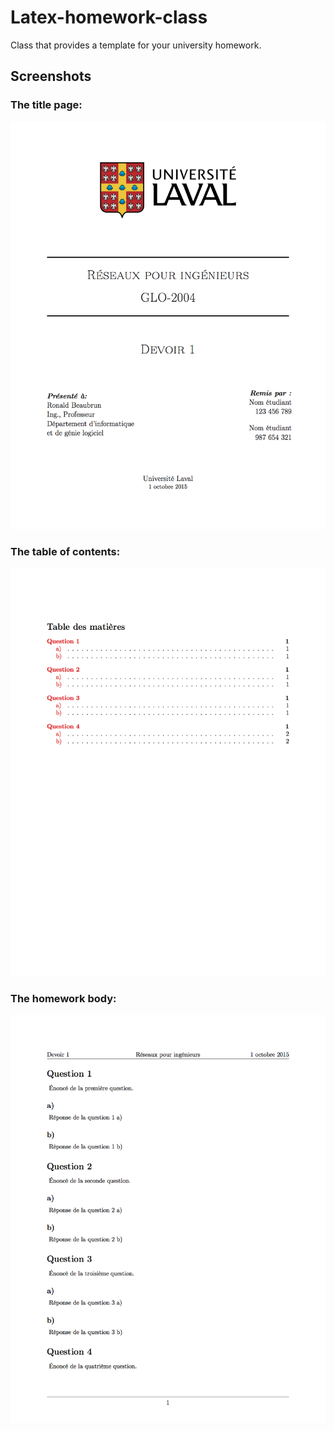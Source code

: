 # Latex-homework-class
 Class that provides a template for your university homework.

## Screenshots
### The title page:
![Title page](/Images/TitlePage.png)

### The table of contents:
![Table of contents](/Images/TableOfContent.png)

### The homework body:
![Homework body](/Images/Homework.png)
